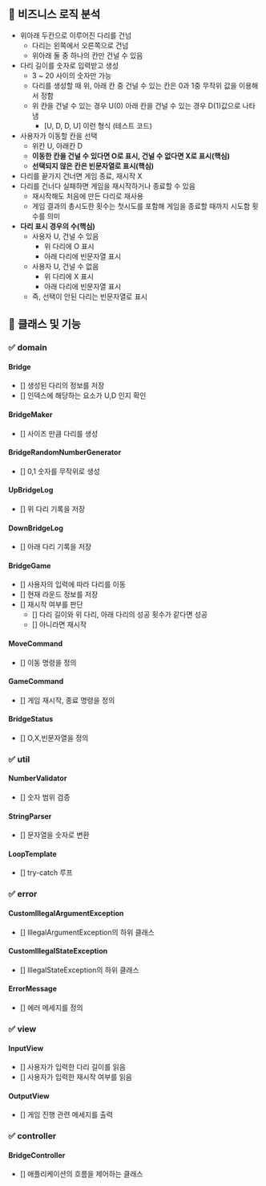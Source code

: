## 🎯 비즈니스 로직 분석

- 위아래 두칸으로 이루어진 다리를 건넘
    - 다리는 왼쪽에서 오른쪽으로 건넘
    - 위아래 둘 중 하나의 칸만 건널 수 있음
- 다리 길이를 숫자로 입력받고 생성
    - 3 ~ 20 사이의 숫자만 가능
    - 다리를 생성할 때 위, 아래 칸 중 건널 수 있는 칸은 0과 1중 무작위 값을 이용해서 정함
    - 위 칸을 건널 수 있는 경우 U(0) 아래 칸을 건널 수 있는 경우 D(1)값으로 나타냄
        - [U, D, D, U] 이런 형식 (테스트 코드)
- 사용자가 이동할 칸을 선택
    - 위칸 U, 아래칸  D
    - **이동한 칸을 건널 수 있다면 O로 표시, 건널 수 없다면 X로 표시(핵심)**
    - **선택되지 않은 칸은 빈문자열로 표시(핵심)**
- 다리를 끝가지 건너면 게임 종료, 재시작 X
- 다리를 건너다 실패하면 게임을 재시작하거나 종료할 수 있음
    - 재시작해도 처음에 만든 다리로 재사용
    - 게임 결과의 총시도한 횟수는 첫시도를 포함해 게임을 종료할 때까지 시도함 횟수를 의미
- **다리 표시 경우의 수(핵심)** 
  - 사용자 U, 건널 수 있음
      - 위 다리에 O 표시
      - 아래 다리에 빈문자열 표시
  - 사용자 U, 건널 수 없음
      - 위 다리에 X 표시
      - 아래 다리에 빈문자열 표시
  - 즉, 선택이 안된 다리는 빈문자열로 표시


## 🎯 클래스 및 기능

### ✅ domain

#### Bridge
- [] 생성된 다리의 정보를 저장
- [] 인덱스에 해당하는 요소가 U,D 인지 확인

#### BridgeMaker
- [] 사이즈 만큼 다리를 생성

#### BridgeRandomNumberGenerator
- [] 0,1 숫자를 무작위로 생성

#### UpBridgeLog
- [] 위 다리 기록을 저장

#### DownBridgeLog
- [] 아래 다리 기록을 저장

#### BridgeGame
- [] 사용자의 입력에 따라 다리를 이동
- [] 현재 라운드 정보를 저장
- [] 재시작 여부를 판단
    - [] 다리 길이와 위 다리, 아래 다리의 성공 횟수가 같다면 성공
    - [] 아니라면 재시작

#### MoveCommand
- [] 이동 명령을 정의

#### GameCommand
- [] 게임 재시작, 종료 명령을 정의

#### BridgeStatus
- [] O,X,빈문자열을 정의

### ✅ util

#### NumberValidator
- [] 숫자 범위 검증

#### StringParser
- [] 문자열을 숫자로 변환

#### LoopTemplate
- [] try-catch 루프

### ✅ error

#### CustomIllegalArgumentException
- [] IllegalArgumentException의 하위 클래스

#### CustomIllegalStateException
- [] IllegalStateException의 하위 클래스

#### ErrorMessage
- [] 에러 메세지를 정의

### ✅ view

#### InputView
- [] 사용자가 입력한 다리 길이를 읽음
- [] 사용자가 입력한 재시작 여부를 읽음

#### OutputView
- [] 게임 진행 관련 메세지를 출력

### ✅ controller

#### BridgeController
- [] 애플리케이션의 흐름을 제어하는 클래스
